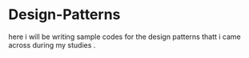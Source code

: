 # Design-Patterns
here i will be writing sample codes for the design patterns  thatt i came across during my studies     .
